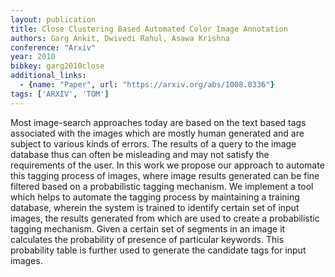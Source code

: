 ```yaml
---
layout: publication
title: Close Clustering Based Automated Color Image Annotation
authors: Garg Ankit, Dwivedi Rahul, Asawa Krishna
conference: "Arxiv"
year: 2010
bibkey: garg2010close
additional_links:
  - {name: "Paper", url: "https://arxiv.org/abs/1008.0336"}
tags: ['ARXIV', 'TOM']
---
```

Most image-search approaches today are based on the text based tags associated with the images which are mostly human generated and are subject to various kinds of errors. The results of a query to the image database thus can often be misleading and may not satisfy the requirements of the user. In this work we propose our approach to automate this tagging process of images, where image results generated can be fine filtered based on a probabilistic tagging mechanism. We implement a tool which helps to automate the tagging process by maintaining a training database, wherein the system is trained to identify certain set of input images, the results generated from which are used to create a probabilistic tagging mechanism. Given a certain set of segments in an image it calculates the probability of presence of particular keywords. This probability table is further used to generate the candidate tags for input images.
